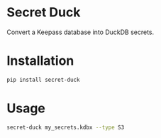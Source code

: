 # Secret Duck

Convert a Keepass database into DuckDB secrets.

# Installation

```bash
pip install secret-duck
```

# Usage

```bash
secret-duck my_secrets.kdbx --type S3
```
